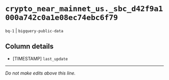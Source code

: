 # `crypto_near_mainnet_us._sbc_d42f9a1000a742c0a1e08ec74ebc6f79`
`bq-1` | `bigquery-public-data`

## Column details
* [TIMESTAMP] `last_update`

-------------------------------------------------------------------------------
*Do not make edits above this line.*
